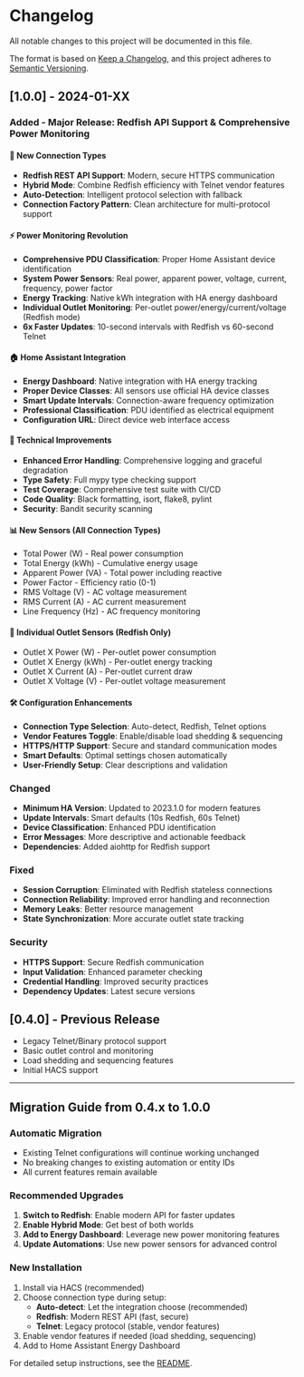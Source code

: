 # Changelog

All notable changes to this project will be documented in this file.

The format is based on [Keep a Changelog](https://keepachangelog.com/en/1.0.0/),
and this project adheres to [Semantic Versioning](https://semver.org/spec/v2.0.0.html).

## [1.0.0] - 2024-01-XX

### Added - Major Release: Redfish API Support & Comprehensive Power Monitoring

#### 🚀 New Connection Types
- **Redfish REST API Support**: Modern, secure HTTPS communication
- **Hybrid Mode**: Combine Redfish efficiency with Telnet vendor features
- **Auto-Detection**: Intelligent protocol selection with fallback
- **Connection Factory Pattern**: Clean architecture for multi-protocol support

#### ⚡ Power Monitoring Revolution
- **Comprehensive PDU Classification**: Proper Home Assistant device identification
- **System Power Sensors**: Real power, apparent power, voltage, current, frequency, power factor
- **Energy Tracking**: Native kWh integration with HA energy dashboard
- **Individual Outlet Monitoring**: Per-outlet power/energy/current/voltage (Redfish mode)
- **6x Faster Updates**: 10-second intervals with Redfish vs 60-second Telnet

#### 🏠 Home Assistant Integration
- **Energy Dashboard**: Native integration with HA energy tracking
- **Proper Device Classes**: All sensors use official HA device classes
- **Smart Update Intervals**: Connection-aware frequency optimization
- **Professional Classification**: PDU identified as electrical equipment
- **Configuration URL**: Direct device web interface access

#### 🔧 Technical Improvements
- **Enhanced Error Handling**: Comprehensive logging and graceful degradation
- **Type Safety**: Full mypy type checking support
- **Test Coverage**: Comprehensive test suite with CI/CD
- **Code Quality**: Black formatting, isort, flake8, pylint
- **Security**: Bandit security scanning

#### 📊 New Sensors (All Connection Types)
- Total Power (W) - Real power consumption
- Total Energy (kWh) - Cumulative energy usage
- Apparent Power (VA) - Total power including reactive
- Power Factor - Efficiency ratio (0-1)
- RMS Voltage (V) - AC voltage measurement
- RMS Current (A) - AC current measurement
- Line Frequency (Hz) - AC frequency monitoring

#### 🔌 Individual Outlet Sensors (Redfish Only)
- Outlet X Power (W) - Per-outlet power consumption
- Outlet X Energy (kWh) - Per-outlet energy tracking
- Outlet X Current (A) - Per-outlet current draw
- Outlet X Voltage (V) - Per-outlet voltage measurement

#### 🛠️ Configuration Enhancements
- **Connection Type Selection**: Auto-detect, Redfish, Telnet options
- **Vendor Features Toggle**: Enable/disable load shedding & sequencing
- **HTTPS/HTTP Support**: Secure and standard communication modes
- **Smart Defaults**: Optimal settings chosen automatically
- **User-Friendly Setup**: Clear descriptions and validation

### Changed
- **Minimum HA Version**: Updated to 2023.1.0 for modern features
- **Update Intervals**: Smart defaults (10s Redfish, 60s Telnet)
- **Device Classification**: Enhanced PDU identification
- **Error Messages**: More descriptive and actionable feedback
- **Dependencies**: Added aiohttp for Redfish support

### Fixed
- **Session Corruption**: Eliminated with Redfish stateless connections
- **Connection Reliability**: Improved error handling and reconnection
- **Memory Leaks**: Better resource management
- **State Synchronization**: More accurate outlet state tracking

### Security
- **HTTPS Support**: Secure Redfish communication
- **Input Validation**: Enhanced parameter checking
- **Credential Handling**: Improved security practices
- **Dependency Updates**: Latest secure versions

## [0.4.0] - Previous Release
- Legacy Telnet/Binary protocol support
- Basic outlet control and monitoring
- Load shedding and sequencing features
- Initial HACS support

---

## Migration Guide from 0.4.x to 1.0.0

### Automatic Migration
- Existing Telnet configurations will continue working unchanged
- No breaking changes to existing automation or entity IDs
- All current features remain available

### Recommended Upgrades
1. **Switch to Redfish**: Enable modern API for faster updates
2. **Enable Hybrid Mode**: Get best of both worlds
3. **Add to Energy Dashboard**: Leverage new power monitoring features
4. **Update Automations**: Use new power sensors for advanced control

### New Installation
1. Install via HACS (recommended)
2. Choose connection type during setup:
   - **Auto-detect**: Let the integration choose (recommended)
   - **Redfish**: Modern REST API (fast, secure)
   - **Telnet**: Legacy protocol (stable, vendor features)
3. Enable vendor features if needed (load shedding, sequencing)
4. Add to Home Assistant Energy Dashboard

For detailed setup instructions, see the [README](README.md).